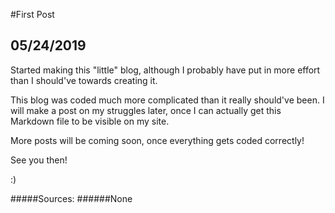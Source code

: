 #First Post
## 05/24/2019

Started making this "little" blog, although I probably have put in more effort than I should've towards creating it.

This blog was coded much more complicated than it really should've been. I will make a post on my struggles later, once I can actually get this Markdown file to be visible on my site.

More posts will be coming soon, once everything gets coded correctly!

See you then!

:)

#####Sources:
######None
